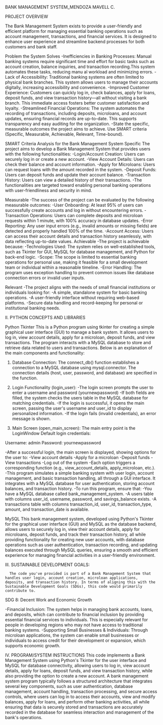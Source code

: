BANK MANAGEMENT SYSTEM_MENDOZA MAVELL C.


PROJECT OVERVIEW

The Bank Management System exists to provide a user-friendly and efficient platform for managing essential banking operations such as account management, transactions, and financial services. It is designed to enhance user experience and streamline backend processes for both customers and bank staff.

Problem the System Solves
-Inefficiencies in Banking Processes:
Manual banking systems require significant time and effort for basic tasks such as account creation, balance inquiries, and transaction recording.This system automates these tasks, reducing manu al workload and minimizing errors.
-Lack of Accessibility:
Traditional banking systems are often limited to physical bank branches. This system allows users to manage their accounts digitally, increasing accessibility and convenience.
-Improved Customer Experience:
Customers can quickly log in, check balances, apply for loans, deposit funds, and view transaction history—all without visiting a bank branch. This immediate access fosters better customer satisfaction and loyalty.
-Streamlined Financial Operations:
The system automates the recording of transactions, including deposits, microloans, and account updates, ensuring financial records are up-to-date. This supports transparency and easy auditing for the organization.
-State the specific, measurable outcomes the project aims to achieve. Use SMART criteria (Specific, Measurable, Achievable, Relevant, Time-bound).




SMART Criteria Analysis for the Bank Management System
Specific
  The project aims to develop a Bank Management System that provides users with the following functionalities:
-Login/Account Creation: Users can securely log in or create a new account.
-View Account Details: Users can check their balance and account information.
-Apply for Microloans: Users can request loans with the amount recorded in the system.
-Deposit Funds: Users can deposit funds and update their account balance.
-Transaction History: Users can view a detailed history of their transactions.
-The functionalities are targeted toward enabling personal banking operations with user-friendliness and security in mind.

Measurable
  -The success of the project can be evaluated by the following measurable outcomes:
-User Onboarding: At least 95% of users can successfully create accounts and log in without encountering errors.
-Transaction Operations: Users can complete deposits and microloan requests within 1 minute, with 100% accuracy in database updates.
-Error Reporting: Any user input errors (e.g., invalid amounts or missing fields) are detected and properly handled 100% of the time.
-Account Access: Users can access their account details and transaction history seamlessly, with data reflecting up-to-date values.
Achievable
-The project is achievable because:
-Technologies Used: The system relies on well-established tools, such as Tkinter for GUI, MySQL for database management, and Python for back-end logic.
-Scope: The scope is limited to essential banking operations for personal use, making it feasible for a small development team or individual within a reasonable timeline.
-Error Handling: The program uses exception handling to prevent common issues like database connection errors or invalid user inputs.

   Relevant
-The project aligns with the needs of small financial institutions or individuals looking for:
-A simple, standalone system for basic banking operations.
-A user-friendly interface without requiring web-based platforms.
-Secure data handling and record-keeping for personal or institutional banking needs.


II.  PYTHON CONCEPTS AND LIBRARIES


Python Tkinter
	 This is a Python program using tkinter for creating a simple graphical user interface (GUI) to manage a bank system. It allows users to log in, view account details, apply for a microloan, deposit funds, and view transactions. The program interacts with a MySQL database to store and retrieve data related to users and transactions. Below is an explanation of the main components and functionality:
  
1. Database Connection:
The connect_db() function establishes a connection to a MySQL database using mysql.connector. The connection details (host, user, password, and database) are specified in the function.
2. Login Functionality (login_user):
-The login screen prompts the user to enter a username and password (yournewpassword)
-If both fields are filled, the system checks the users table in the MySQL database for matching credentials.
-If the login is successful, it opens the main screen, passing the user's username and user_id to display personalized information.
-If the login fails (invalid credentials), an error message is shown.

3. Main Screen (open_main_screen):
   The main entry point is the LoginWindow Default login credentials:

Username: admin
Password: yournewpassword

-After a successful login, the main screen is displayed, showing options for the user to:
-View account details
-Apply for a microloan
-Deposit funds
-View transactions
-Log out of the system
-Each option triggers a corresponding function (e.g., view_account_details, apply_microloan, etc.).
-This program simulates a simple banking system with user login, account management, and basic transaction handling, all through a GUI interface. It integrates with a MySQL database for user authentication, storing account balances, and transaction history.
-To run this program, ensure that:
-You have a MySQL database called bank_management_system.
-A users table with columns user_id, username, password, and savings_balance exists.
-A transactions table with columns transaction_id, user_id, transaction_type, amount, and transaction_date is available.

MySQL
         This bank management system, developed using Python's Tkinter for the graphical user interface (GUI) and MySQL as the database backend, allows users to securely log in, view their account details, apply for microloans, deposit funds, and track their transaction history, all while providing functionality for creating new user accounts, with database operations such as user authentication, transaction recording, and updating balances executed through MySQL queries, ensuring a smooth and efficient experience for managing financial activities in a user-friendly environment.


III.  SUSTAINABLE DEVELOPMENT GOALS:

      The code you've provided is part of a Bank Management System that handles user login, account creation, microloan applications, deposits, and transaction history. In terms of aligning this with the Sustainable Development Goals (SDGs), this code would primarily contribute to.
SDG 8: Decent Work and Economic Growth

-Financial Inclusion: The system helps in managing bank accounts, loans, and deposits, which can contribute to financial inclusion by providing essential financial services to individuals. This is especially relevant for people in developing regions who may not have access to traditional banking systems.
-Supporting Small Businesses & Individuals: Through microloan applications, the system can enable small businesses or individuals to access credit for their development or expansion, which supports economic growth.

IV.  PROGRAM/SYSTEM INSTRUCTIONS
      This code implements a Bank Management System using Python's Tkinter for the user interface and MySQL for database connectivity, allowing users to log in, view account details, apply for loans, deposit funds, and view transaction history, while also providing the option to create a new account.  A bank management system program typically follows a structured architecture that integrates several key components, such as user authentication, database management, account handling, transaction processing, and secure access controls, where users can log in to access their accounts, view and modify balances, apply for loans, and perform other banking activities, all while ensuring that data is securely stored and transactions are accurately recorded in the database for seamless interaction and management of the bank's operations.







